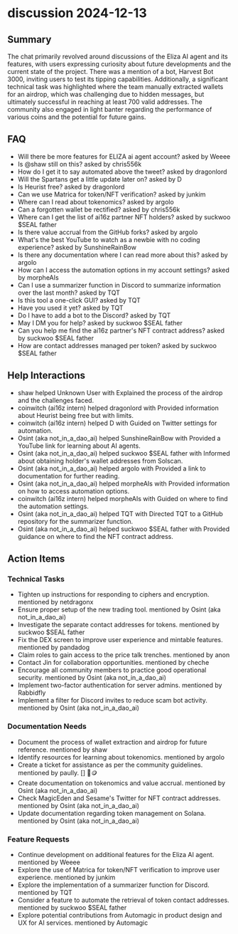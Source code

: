 # discussion 2024-12-13

## Summary
The chat primarily revolved around discussions of the Eliza AI agent and its features, with users expressing curiosity about future developments and the current state of the project. There was a mention of a bot, Harvest Bot 3000, inviting users to test its tipping capabilities. Additionally, a significant technical task was highlighted where the team manually extracted wallets for an airdrop, which was challenging due to hidden messages, but ultimately successful in reaching at least 700 valid addresses. The community also engaged in light banter regarding the performance of various coins and the potential for future gains.

## FAQ
- Will there be more features for ELIZA ai agent account? asked by Weeee
- Is @shaw still on this? asked by chris556k
- How do I get it to say automated above the tweet? asked by dragonlord
- Will the Spartans get a little update later on? asked by D
- Is Heurist free? asked by dragonlord
- Can we use Matrica for token/NFT verification? asked by junkim
- Where can I read about tokenomics? asked by argolo
- Can a forgotten wallet be rectified? asked by chris556k
- Where can I get the list of ai16z partner NFT holders? asked by suckwoo $SEAL father
- Is there value accrual from the GitHub forks? asked by argolo
- What's the best YouTube to watch as a newbie with no coding experience? asked by SunshineRainBow
- Is there any documentation where I can read more about this? asked by argolo
- How can I access the automation options in my account settings? asked by morpheAIs
- Can I use a summarizer function in Discord to summarize information over the last month? asked by TQT
- Is this tool a one-click GUI? asked by TQT
- Have you used it yet? asked by TQT
- Do I have to add a bot to the Discord? asked by TQT
- May I DM you for help? asked by suckwoo $SEAL father
- Can you help me find the ai16z partner's NFT contract address? asked by suckwoo $SEAL father
- How are contact addresses managed per token? asked by suckwoo $SEAL father

## Help Interactions
- shaw helped Unknown User with Explained the process of the airdrop and the challenges faced.
- coinwitch (ai16z intern) helped dragonlord with Provided information about Heurist being free but with limits.
- coinwitch (ai16z intern) helped D with Guided on Twitter settings for automation.
- Osint (aka not_in_a_dao_ai) helped SunshineRainBow with Provided a YouTube link for learning about AI agents.
- Osint (aka not_in_a_dao_ai) helped suckwoo $SEAL father with Informed about obtaining holder's wallet addresses from Solscan.
- Osint (aka not_in_a_dao_ai) helped argolo with Provided a link to documentation for further reading.
- Osint (aka not_in_a_dao_ai) helped morpheAIs with Provided information on how to access automation options.
- coinwitch (ai16z intern) helped morpheAIs with Guided on where to find the automation settings.
- Osint (aka not_in_a_dao_ai) helped TQT with Directed TQT to a GitHub repository for the summarizer function.
- Osint (aka not_in_a_dao_ai) helped suckwoo $SEAL father with Provided guidance on where to find the NFT contract address.

## Action Items

### Technical Tasks
- Tighten up instructions for responding to ciphers and encryption. mentioned by netdragonx
- Ensure proper setup of the new trading tool. mentioned by Osint (aka not_in_a_dao_ai)
- Investigate the separate contact addresses for tokens. mentioned by suckwoo $SEAL father
- Fix the DEX screen to improve user experience and mintable features. mentioned by pandadog
- Claim roles to gain access to the price talk trenches. mentioned by anon
- Contact Jin for collaboration opportunities. mentioned by cheche
- Encourage all community members to practice good operational security. mentioned by Osint (aka not_in_a_dao_ai)
- Implement two-factor authentication for server admins. mentioned by Rabbidfly
- Implement a filter for Discord invites to reduce scam bot activity. mentioned by Osint (aka not_in_a_dao_ai)

### Documentation Needs
- Document the process of wallet extraction and airdrop for future reference. mentioned by shaw
- Identify resources for learning about tokenomics. mentioned by argolo
- Create a ticket for assistance as per the community guidelines. mentioned by paully. [] 🧰🪙
- Create documentation on tokenomics and value accrual. mentioned by Osint (aka not_in_a_dao_ai)
- Check MagicEden and Sesame's Twitter for NFT contract addresses. mentioned by Osint (aka not_in_a_dao_ai)
- Update documentation regarding token management on Solana. mentioned by Osint (aka not_in_a_dao_ai)

### Feature Requests
- Continue development on additional features for the Eliza AI agent. mentioned by Weeee
- Explore the use of Matrica for token/NFT verification to improve user experience. mentioned by junkim
- Explore the implementation of a summarizer function for Discord. mentioned by TQT
- Consider a feature to automate the retrieval of token contact addresses. mentioned by suckwoo $SEAL father
- Explore potential contributions from Automagic in product design and UX for AI services. mentioned by Automagic